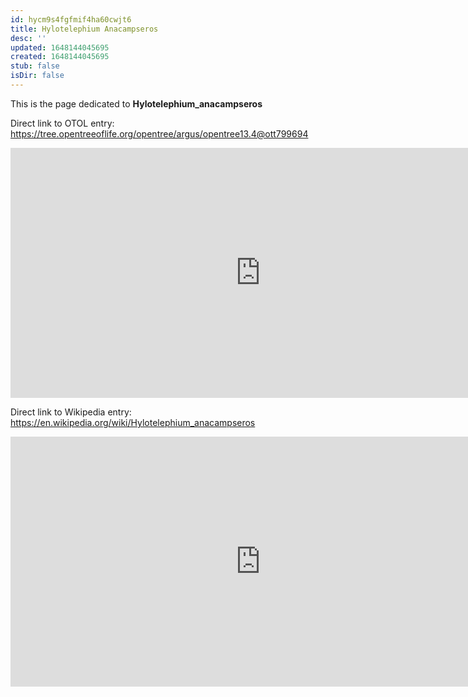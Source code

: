 ```yaml
---
id: hycm9s4fgfmif4ha60cwjt6
title: Hylotelephium Anacampseros
desc: ''
updated: 1648144045695
created: 1648144045695
stub: false
isDir: false
---
```

This is the page dedicated to **Hylotelephium_anacampseros**


Direct link to OTOL entry: https://tree.opentreeoflife.org/opentree/argus/opentree13.4@ott799694



<html>
    <body>
    <iframe src="https://tree.opentreeoflife.org/opentree/argus/opentree13.4@ott799694"
    width="800" height="400" frameborder="0" allowfullscreen> </iframe>
    </body>
</html>
    


Direct link to Wikipedia entry: https://en.wikipedia.org/wiki/Hylotelephium_anacampseros



<html>
    <body>
    <iframe src="https://en.wikipedia.org/wiki/Hylotelephium_anacampseros"
    width="800" height="400" frameborder="0" allowfullscreen> </iframe>
    </body>
</html>
    
